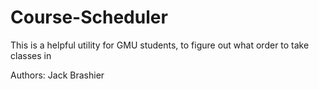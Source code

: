 # Course-Scheduler
This is a helpful utility for GMU students, to figure out what order to take classes in

Authors:
	Jack Brashier